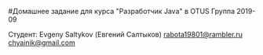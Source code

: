 #Домашнее задание для курса "Разработчик Java" в OTUS
Группа 2019-09

Студент: Evgeny Saltykov (Евгений Салтыков) rabota19801@rambler.ru chyainik@gmail.com